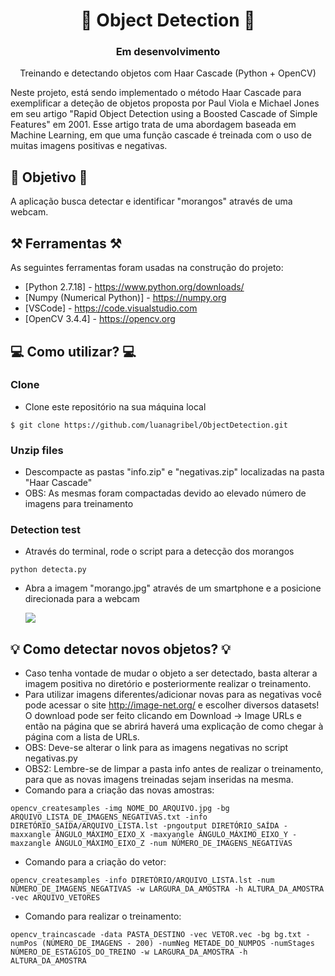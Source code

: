 

<h1 align="center"> 🍓 Object Detection 🍓</h1>
<h3 align="center">  Em desenvolvimento  </h3>

<p align="center">Treinando e detectando objetos com Haar Cascade (Python + OpenCV)</p>

<p align="left">Neste projeto, está sendo implementado o método Haar Cascade para exemplificar a deteção de objetos proposta por Paul Viola e Michael Jones em seu artigo "Rapid Object Detection using a Boosted Cascade of Simple Features" em 2001. Esse artigo trata de uma abordagem baseada em Machine Learning, em que uma função cascade é treinada com o uso de muitas imagens positivas e negativas. </p>

## 🎯 Objetivo 🎯

A aplicação busca detectar e identificar "morangos" através de uma webcam.


## ⚒️ Ferramentas ⚒️
As seguintes ferramentas foram usadas na construção do projeto:

- [Python 2.7.18] - https://www.python.org/downloads/
- [Numpy (Numerical Python)] - https://numpy.org
- [VSCode] - https://code.visualstudio.com
- [OpenCV 3.4.4] - https://opencv.org


## 💻 Como utilizar? 💻

### Clone
- Clone este repositório na sua máquina local
```
$ git clone https://github.com/luanagribel/ObjectDetection.git
```

### Unzip files
- Descompacte as pastas "info.zip" e "negativas.zip" localizadas na pasta "Haar Cascade"
- OBS: As mesmas foram compactadas devido ao elevado número de imagens para treinamento

### Detection test
- Através do terminal, rode o script para a detecção dos morangos
```
python detecta.py
```
- Abra a imagem "morango.jpg" através de um smartphone e a posicione direcionada para a webcam

  <img src="https://i.ibb.co/T2XfJ8w/5193fa15-2317-4f6d-af56-0de52b685e5b.jpg" >
 
 
## 💡 Como detectar novos objetos? 💡

- Caso tenha vontade de mudar o objeto a ser detectado, basta alterar a imagem positiva no diretório e posteriormente realizar o treinamento.
- Para utilizar imagens diferentes/adicionar novas para as negativas você pode acessar o site http://image-net.org/ e escolher diversos datasets! O download pode ser feito clicando em Download -> Image URLs e então na página que se abrirá haverá uma explicação de como chegar à página com a lista de URLs.
- OBS: Deve-se alterar o link para as imagens negativas no script negativas.py
- OBS2: Lembre-se de limpar a pasta info antes de realizar o treinamento, para que as novas imagens treinadas sejam inseridas na mesma.
- Comando para a criação das novas amostras:

```
opencv_createsamples -img NOME_DO_ARQUIVO.jpg -bg ARQUIVO_LISTA_DE_IMAGENS_NEGATIVAS.txt -info DIRETÓRIO_SAÍDA/ARQUIVO_LISTA.lst -pngoutput DIRETÓRIO_SAÍDA -maxxangle ÂNGULO_MÁXIMO_EIXO_X -maxyangle ÂNGULO_MÁXIMO_EIXO_Y -maxzangle ÂNGULO_MÁXIMO_EIXO_Z -num NÚMERO_DE_IMAGENS_NEGATIVAS

```

- Comando para a criação do vetor:

```
opencv_createsamples -info DIRETÓRIO/ARQUIVO_LISTA.lst -num NÚMERO_DE_IMAGENS_NEGATIVAS -w LARGURA_DA_AMOSTRA -h ALTURA_DA_AMOSTRA -vec ARQUIVO_VETORES

```

- Comando para realizar o treinamento:

```
opencv_traincascade -data PASTA_DESTINO -vec VETOR.vec -bg bg.txt -numPos (NÚMERO_DE_IMAGENS - 200) -numNeg METADE_DO_NUMPOS -numStages NÚMERO_DE_ESTAGIOS_DO_TREINO -w LARGURA_DA_AMOSTRA -h ALTURA_DA_AMOSTRA

```

  
